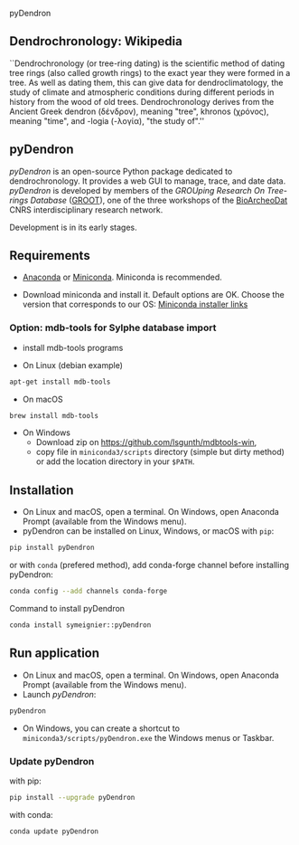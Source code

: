 pyDendron

## Dendrochronology: Wikipedia

``Dendrochronology (or tree-ring dating) is the scientific method of dating tree rings (also called growth rings) to the exact year they were formed in a tree. As well as dating them, this can give data for dendroclimatology, the study of climate and atmospheric conditions during different periods in history from the wood of old trees. Dendrochronology derives from the Ancient Greek dendron (δένδρον), meaning "tree", khronos (χρόνος), meaning "time", and -logia (-λογία), "the study of".''

## pyDendron

*pyDendron* is an open-source Python package dedicated to dendrochronology. It provides a web GUI to manage, trace, and date data. *pyDendron* is developed by members of the *GROUping Research On Tree-rings Database* ([GROOT](https://bioarcheodat.hypotheses.org/6241)), one of the three workshops of the [BioArcheoDat](https://bioarcheodat.hypotheses.org/) CNRS interdisciplinary research network.

Development is in its early stages.

## Requirements 

- [Anaconda](https://docs.anaconda.com/anaconda/install/index.html) or [Miniconda](https://docs.anaconda.com/free/miniconda/miniconda-install/). Miniconda is recommended.

- Download miniconda and install it. Default options are OK. 
Choose the version that corresponds to our OS: [Miniconda installer links](https://docs.anaconda.com/free/miniconda/miniconda-other-installer-links/)

### Option: mdb-tools for Sylphe database import

- install mdb-tools programs

- On Linux (debian example)
```bash
apt-get install mdb-tools
```

- On macOS
```bash
brew install mdb-tools
```

- On Windows
    - Download zip on https://github.com/lsgunth/mdbtools-win,
    - copy file in `miniconda3/scripts` directory (simple but dirty method) or add the location directory in your `$PATH`.

## Installation

- On Linux and macOS, open a terminal. On Windows, open Anaconda Prompt (available from the Windows menu).
- pyDendron can be installed on Linux, Windows, or macOS with ``pip``:

```bash
pip install pyDendron
```

or with ``conda`` (prefered method), add conda-forge channel before installing pyDendron:

```bash
conda config --add channels conda-forge
```
Command to install pyDendron
```bash
conda install symeignier::pyDendron
```

## Run application
- On Linux and macOS, open a terminal. On Windows, open Anaconda Prompt (available from the Windows menu).
- Launch *pyDendron*: 
```bash
pyDendron
```
- On Windows, you can create a shortcut to `miniconda3/scripts/pyDendron.exe` the Windows menus or Taskbar.

### Update pyDendron 
with pip:
```bash
pip install --upgrade pyDendron
```

with conda:
```bash
conda update pyDendron
```
